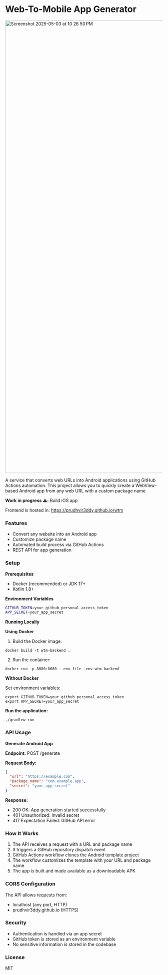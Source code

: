 # Web-To-Mobile App Generator

<img width="1447" alt="Screenshot 2025-05-03 at 10 26 50 PM" src="https://github.com/user-attachments/assets/5560b697-5819-4f03-8b48-c23ea3d25abd" />

A service that converts web URLs into Android applications using GitHub Actions automation. This project allows you to
quickly create a WebView-based Android app from any web URL with a custom package name

**Work in progress ⚠️:** 
Build iOS app 

Frontend is hosted in: https://prudhvir3ddy.github.io/wtm

### Features

- Convert any website into an Android app
- Customize package name
- Automated build process via GitHub Actions
- REST API for app generation

### Setup

**Prerequisites**

- Docker (recommended) or JDK 17+
- Kotlin 1.8+

**Environment Variables**

```bash
GITHUB_TOKEN=your_github_personal_access_token
APP_SECRET=your_app_secret
```

**Running Locally**

**Using Docker**

1. Build the Docker image:

```
docker build -t wtm-backend .
```

2. Run the container:

```
docker run -p 8080:8080 --env-file .env wtm-backend
```

**Without Docker**

Set environment variables:

```
export GITHUB_TOKEN=your_github_personal_access_token
export APP_SECRET=your_app_secret
```

**Run the application:**

```
./gradlew run
```

### API Usage

**Generate Android App**

**Endpoint:** POST /generate

**Request Body:**

```json 
{
  "url": "https://example.com",
  "package_name": "com.example.app",
  "secret": "your_app_secret"
}
```

**Response:**

- 200 OK: App generation started successfully
- 401 Unauthorized: Invalid secret
- 417 Expectation Failed: GitHub API error

### How It Works

1. The API receives a request with a URL and package name
2. It triggers a GitHub repository dispatch event
3. GitHub Actions workflow clones the Android template project
4. The workflow customizes the template with your URL and package name
5. The app is built and made available as a downloadable APK

### CORS Configuration
The API allows requests from:

- localhost (any port, HTTP)
- prudhvir3ddy.github.io (HTTPS)

### Security
- Authentication is handled via an app secret
- GitHub token is stored as an environment variable
- No sensitive information is stored in the codebase

### License
MIT
